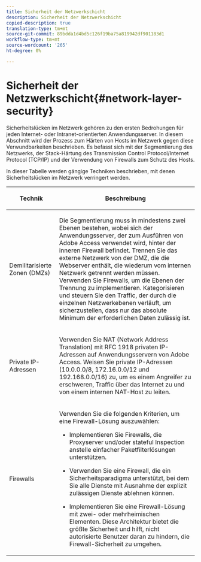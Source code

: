 ```yaml
---
title: Sicherheit der Netzwerkschicht
description: Sicherheit der Netzwerkschicht
copied-description: true
translation-type: tm+mt
source-git-commit: 89bdda1d4bd5c126f19ba75a819942df901183d1
workflow-type: tm+mt
source-wordcount: '265'
ht-degree: 0%

---
```



# Sicherheit der Netzwerkschicht{#network-layer-security}

Sicherheitslücken im Netzwerk gehören zu den ersten Bedrohungen für jeden Internet- oder Intranet-orientierten Anwendungsserver. In diesem Abschnitt wird der Prozess zum Härten von Hosts im Netzwerk gegen diese Verwundbarkeiten beschrieben. Es befasst sich mit der Segmentierung des Netzwerks, der Stack-Härtung des Transmission Control Protocol/Internet Protocol (TCP/IP) und der Verwendung von Firewalls zum Schutz des Hosts.

In dieser Tabelle werden gängige Techniken beschrieben, mit denen Sicherheitslücken im Netzwerk verringert werden.

<table frame="all" colsep="1" rowsep="1" class="+ topic/table adobe-d/table " id="table-djf-lhz-n4"> 
 <thead class="- topic/thead "> 
  <tr rowsep="1" class="- topic/row "> 
   <th colname="1" class="- topic/entry entry"> <p class="- topic/p ">Technik </p> </th> 
   <th colname="2" class="- topic/entry entry"> <p class="- topic/p ">Beschreibung </p> </th> 
  </tr> 
 </thead>
 <tbody class="- topic/tbody "> 
  <tr rowsep="1" class="- topic/row "> 
   <td colname="1" class="- topic/entry "> <p class="- topic/p ">Demilitarisierte Zonen (DMZs) </p> </td> 
   <td colname="2" class="- topic/entry "> <p class="- topic/p ">Die Segmentierung muss in mindestens zwei Ebenen bestehen, wobei sich der Anwendungsserver, der zum Ausführen von Adobe Access verwendet wird, hinter der inneren Firewall befindet. Trennen Sie das externe Netzwerk von der DMZ, die die Webserver enthält, die wiederum vom internen Netzwerk getrennt werden müssen. Verwenden Sie Firewalls, um die Ebenen der Trennung zu implementieren. Kategorisieren und steuern Sie den Traffic, der durch die einzelnen Netzwerkebenen verläuft, um sicherzustellen, dass nur das absolute Minimum der erforderlichen Daten zulässig ist. </p> </td> 
  </tr> 
  <tr rowsep="1" class="- topic/row "> 
   <td colname="1" class="- topic/entry "> <p class="- topic/p ">Private IP-Adressen </p> </td> 
   <td colname="2" class="- topic/entry "> <p class="- topic/p ">Verwenden Sie NAT (Network Address Translation) mit RFC 1918 privaten IP-Adressen auf Anwendungsservern von Adobe Access. Weisen Sie private IP-Adressen (10.0.0.0/8, 172.16.0.0/12 und 192.168.0.0/16) zu, um es einem Angreifer zu erschweren, Traffic über das Internet zu und von einem internen NAT-Host zu leiten. </p> </td> 
  </tr> 
  <tr rowsep="0" class="- topic/row "> 
   <td colname="1" class="- topic/entry "> <p class="- topic/p ">Firewalls </p> </td> 
   <td colname="2" class="- topic/entry "> <p class="- topic/p ">Verwenden Sie die folgenden Kriterien, um eine Firewall-Lösung auszuwählen: </p> <p class="- topic/p "> 
     <ul class="- topic/ul " id="ul-wjf-lhz-n4"> 
      <li class="- topic/li " id="li-8031632160F44037B092988183139202"> <p class="- topic/p ">Implementieren Sie Firewalls, die Proxyserver und/oder stateful Inspection anstelle einfacher Paketfilterlösungen unterstützen. </p> </li> 
      <li class="- topic/li " id="li-B65CBB92113E4503B79EB194C34FCA50"> <p class="- topic/p ">Verwenden Sie eine Firewall, die ein Sicherheitsparadigma unterstützt, bei dem Sie alle Dienste mit Ausnahme der explizit zulässigen Dienste ablehnen können. </p> </li> 
      <li class="- topic/li " id="li-5CE4C7B65D84410DB4BE966FD8922993"> <p class="- topic/p ">Implementieren Sie eine Firewall-Lösung mit zwei- oder mehrheimischen Elementen. Diese Architektur bietet die größte Sicherheit und hilft, nicht autorisierte Benutzer daran zu hindern, die Firewall-Sicherheit zu umgehen. </p> </li> 
     </ul> </p> </td> 
  </tr> 
 </tbody> 
</table>

